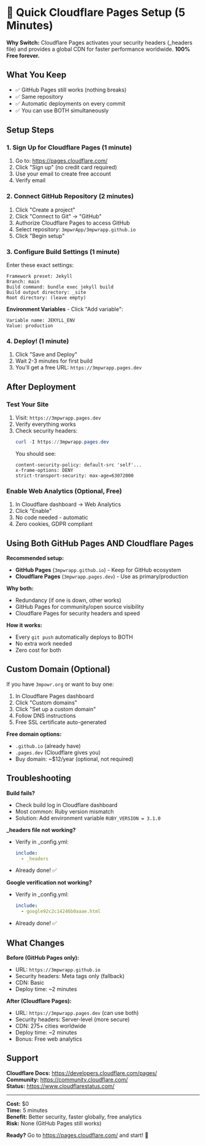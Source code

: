 # 🚀 Quick Cloudflare Pages Setup (5 Minutes)

**Why Switch:** Cloudflare Pages activates your security headers (_headers file) and provides a global CDN for faster performance worldwide. **100% Free forever.**

## What You Keep
- ✅ GitHub Pages still works (nothing breaks)
- ✅ Same repository
- ✅ Automatic deployments on every commit
- ✅ You can use BOTH simultaneously

## Setup Steps

### 1. Sign Up for Cloudflare Pages (1 minute)
1. Go to: https://pages.cloudflare.com/
2. Click "Sign up" (no credit card required)
3. Use your email to create free account
4. Verify email

### 2. Connect GitHub Repository (2 minutes)
1. Click "Create a project"
2. Click "Connect to Git" → "GitHub"
3. Authorize Cloudflare Pages to access GitHub
4. Select repository: `3mpwrApp/3mpwrapp.github.io`
5. Click "Begin setup"

### 3. Configure Build Settings (1 minute)
Enter these exact settings:

```
Framework preset: Jekyll
Branch: main
Build command: bundle exec jekyll build
Build output directory: _site
Root directory: (leave empty)
```

**Environment Variables** - Click "Add variable":
```
Variable name: JEKYLL_ENV
Value: production
```

### 4. Deploy! (1 minute)
1. Click "Save and Deploy"
2. Wait 2-3 minutes for first build
3. You'll get a free URL: `https://3mpwrapp.pages.dev`

## After Deployment

### Test Your Site
1. Visit: `https://3mpwrapp.pages.dev`
2. Verify everything works
3. Check security headers:
   ```powershell
   curl -I https://3mpwrapp.pages.dev
   ```
   You should see:
   ```
   content-security-policy: default-src 'self'...
   x-frame-options: DENY
   strict-transport-security: max-age=63072000
   ```

### Enable Web Analytics (Optional, Free)
1. In Cloudflare dashboard → Web Analytics
2. Click "Enable"
3. No code needed - automatic
4. Zero cookies, GDPR compliant

## Using Both GitHub Pages AND Cloudflare Pages

**Recommended setup:**
- **GitHub Pages** (`3mpwrapp.github.io`) - Keep for GitHub ecosystem
- **Cloudflare Pages** (`3mpwrapp.pages.dev`) - Use as primary/production

**Why both:**
- Redundancy (if one is down, other works)
- GitHub Pages for community/open source visibility
- Cloudflare Pages for security headers and speed

**How it works:**
- Every `git push` automatically deploys to BOTH
- No extra work needed
- Zero cost for both

## Custom Domain (Optional)

If you have `3mpowr.org` or want to buy one:

1. In Cloudflare Pages dashboard
2. Click "Custom domains"
3. Click "Set up a custom domain"
4. Follow DNS instructions
5. Free SSL certificate auto-generated

**Free domain options:**
- `.github.io` (already have)
- `.pages.dev` (Cloudflare gives you)
- Buy domain: ~$12/year (optional, not required)

## Troubleshooting

**Build fails?**
- Check build log in Cloudflare dashboard
- Most common: Ruby version mismatch
- Solution: Add environment variable `RUBY_VERSION = 3.1.0`

**_headers file not working?**
- Verify in _config.yml:
  ```yaml
  include:
    - _headers
  ```
- Already done! ✅

**Google verification not working?**
- Verify in _config.yml:
  ```yaml
  include:
    - google92c2c14246b0aaae.html
  ```
- Already done! ✅

## What Changes

**Before (GitHub Pages only):**
- URL: `https://3mpwrapp.github.io`
- Security headers: Meta tags only (fallback)
- CDN: Basic
- Deploy time: ~2 minutes

**After (Cloudflare Pages):**
- URL: `https://3mpwrapp.pages.dev` (can use both)
- Security headers: Server-level (more secure)
- CDN: 275+ cities worldwide
- Deploy time: ~2 minutes
- Bonus: Free web analytics

## Support

**Cloudflare Docs:** https://developers.cloudflare.com/pages/  
**Community:** https://community.cloudflare.com/  
**Status:** https://www.cloudflarestatus.com/

---

**Cost:** $0  
**Time:** 5 minutes  
**Benefit:** Better security, faster globally, free analytics  
**Risk:** None (GitHub Pages still works)

**Ready?** Go to https://pages.cloudflare.com/ and start! 🚀
